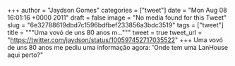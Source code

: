 
+++
author = "Jaydson Gomes"
categories = ["tweet"]
date = "Mon Aug 08 16:01:16 +0000 2011"
draft = false
image = "No media found for this Tweet"
slug = "6e32788619dbd7c1596bdfbef233856a3bdc3519"
tags = ["tweet"]
title = """Uma vovó de uns 80 anos m..."""
tweet = true
tweet_url = "https://twitter.com/jaydson/status/100597452717035522"
+++
Uma vovó de uns 80 anos me pediu uma informação agora: 'Onde tem uma LanHouse aqui perto?"
